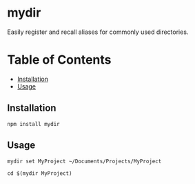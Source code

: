 # mydir

Easily register and recall aliases for commonly used directories.

# Table of Contents

- [Installation](#installation)
- [Usage](#usage)


## Installation

`npm install mydir`

## Usage

`mydir set MyProject ~/Documents/Projects/MyProject`

`cd $(mydir MyProject)`
